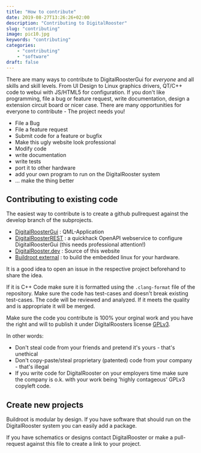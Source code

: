 ```yaml
---
title: "How to contribute"
date: 2019-08-27T13:26:26+02:00
description: "Contributing to DigitalRooster"
slug: "contributing"
image: pic10.jpg
keywords: "contributing"
categories: 
    - "contributing"
    - "software"
draft: false
---
```


There are many ways to contribute to DigitalRoosterGui for *everyone* and all
skills and skill levels. From UI Design to Linux graphics drivers, QT/C++ code
to webui with JS/HTML5 for configuration. If you don't like programming, file a
bug or feature request, write documentation, design a extension circuit board or
nicer case. There are many opportunities for everyone to contribute - The
project needs you!

*  File a Bug
*  File a feature request
*  Submit code for a feature or bugfix
*  Make this ugly website look professional
*  Modify code
*  write documentation
*  write tests
*  port it to other hardware
*  add your own program to run on the DigitalRooster system
*  ... make the thing better

## Contributing to existing code

The easiest way to contribute is to create a github pullrequest against the
develop branch of the subprojects.

*  [DigitalRoosterGui](https://github.com/truschival/DigitalRoosterGui) : QML-Application
*  [DigitalRoosterREST](https://github.com/truschival/DigitalRooster_REST) : a quickhack OpenAPI webservice to
   configure DigitalRoosterGui (this needs professional attention!) 
*  [DigitalRooster.dev](https://github.com/truschival/DigitalRooster.dev) : Source of this website
*  [Buildroot external](https://github.com/truschival/buildroot_digitalrooster) : to build the embedded linux for your hardware.

It is a good idea to open an issue in the respective project beforehand to share
the idea.

If it is C++ Code make sure it is formatted using the ``.clang-format`` file of
the repository. Make sure the code has test-cases and doesn't break existing
test-cases. The code will be reviewed and analyzed. If it meets the quality and
is appropriate it will be merged.

Make sure the code you contribute is 100% your orginal work and you have the
right and will to publish it under DigitalRoosters license [GPLv3](https://www.gnu.org/licenses/gpl-3.0.html).

In other words:

*  Don't steal code from your friends and pretend it's
   yours - that's unethical
*  Don't copy-paste/steal proprietary (patented) code from your
   company - that's illegal
*  If you write code for DigitalRooster on your employers time make sure the 
   company is o.k. with your work being 'highly contageous' GPLv3 copyleft code.

## Create new projects

Buildroot is modular by design. If you have software that should run on the
DigitalRooster system you can easily add a package.

If you have schematics or designs contact DigitalRooster or make a pull-request
against this file to create a link to your project.

